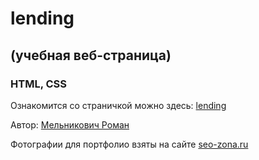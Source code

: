 # lending
## (учебная веб-страница)

### HTML, CSS

Ознакомится со страничкой можно здесь: [lending](https://melnyk-r.github.io/lending/)

Автор: [Мельникович Роман](https://github.com/melnyk-r)

Фотографии для портфолио взяты на сайте [seo-zona.ru](https://seo-zona.ru/100-otbornyx-landing-page-na-vse-sluchai-zhizni-2015-05-09.html)
